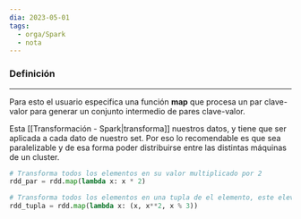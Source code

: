 ```yaml
---
dia: 2023-05-01
tags:
  - orga/Spark
  - nota
---
```

### Definición
---
Para esto el usuario especifica una función **map** que procesa un par clave-valor para generar un conjunto intermedio de pares clave-valor.

Esta [[Transformación - Spark|transforma]] nuestros datos, y tiene que ser aplicada a cada dato de nuestro set. Por eso lo recomendable es que sea paralelizable y de esa forma poder distribuirse entre las distintas máquinas de un cluster.

``` python
# Transforma todos los elementos en su valor multiplicado por 2
rdd_par = rdd.map(lambda x: x * 2)

# Transforma todos los elementos en una tupla de el elemento, este elevado al cuadrado y por ultiplo el elemento mod 3
rdd_tupla = rdd.map(lambda x: (x, x**2, x % 3))
```
